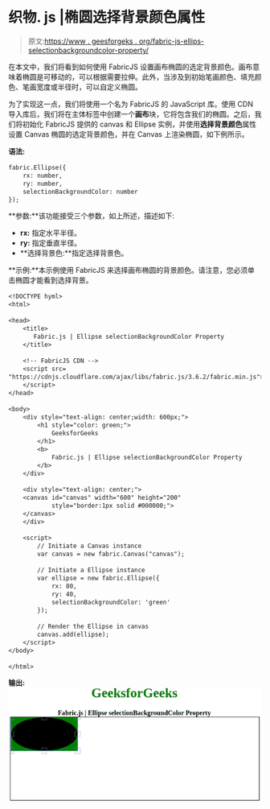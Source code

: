 # 织物. js |椭圆选择背景颜色属性

> 原文:[https://www . geesforgeks . org/fabric-js-ellips-selectionbackgroundcolor-property/](https://www.geeksforgeeks.org/fabric-js-ellipse-selectionbackgroundcolor-property/)

在本文中，我们将看到如何使用 FabricJS 设置画布椭圆的选定背景颜色。画布意味着椭圆是可移动的，可以根据需要拉伸。此外，当涉及到初始笔画颜色、填充颜色、笔画宽度或半径时，可以自定义椭圆。

为了实现这一点，我们将使用一个名为 FabricJS 的 JavaScript 库。使用 CDN 导入库后，我们将在主体标签中创建一个**画布**块，它将包含我们的椭圆。之后，我们将初始化 FabricJS 提供的 canvas 和 Ellipse 实例，并使用**选择背景颜色**属性设置 Canvas 椭圆的选定背景颜色，并在 Canvas 上渲染椭圆，如下例所示。

**语法:**

```
fabric.Ellipse({
    rx: number,
    ry: number,
    selectionBackgroundColor: number
}); 
```

**参数:**该功能接受三个参数，如上所述，描述如下:

*   **rx:** 指定水平半径。
*   **ry:** 指定垂直半径。
*   **选择背景色:**指定选择背景色。

**示例:**本示例使用 FabricJS 来选择画布椭圆的背景颜色。请注意，您必须单击椭圆才能看到选择背景。

```
<!DOCTYPE hyml>
<html>

<head>
    <title> 
       Fabric.js | Ellipse selectionBackgroundColor Property
    </title>

    <!-- FabricJS CDN -->
    <script src=
"https://cdnjs.cloudflare.com/ajax/libs/fabric.js/3.6.2/fabric.min.js">
    </script>
</head>

<body>
    <div style="text-align: center;width: 600px;">
        <h1 style="color: green;">
            GeeksforGeeks
        </h1>
        <b>
            Fabric.js | Ellipse selectionBackgroundColor Property
        </b>
    </div>

    <div style="text-align: center;">
    <canvas id="canvas" width="600" height="200" 
            style="border:1px solid #000000;">
    </canvas>
    </div>

    <script>
        // Initiate a Canvas instance
        var canvas = new fabric.Canvas("canvas");

        // Initiate a Ellipse instance
        var ellipse = new fabric.Ellipse({
            rx: 80,
            ry: 40,
            selectionBackgroundColor: 'green'
        });

        // Render the Ellipse in canvas
        canvas.add(ellipse);
    </script>
</body>

</html>                   
```

**输出:**
![](img/b53e2c20d9e48f0ee77c904b262bb31d.png)